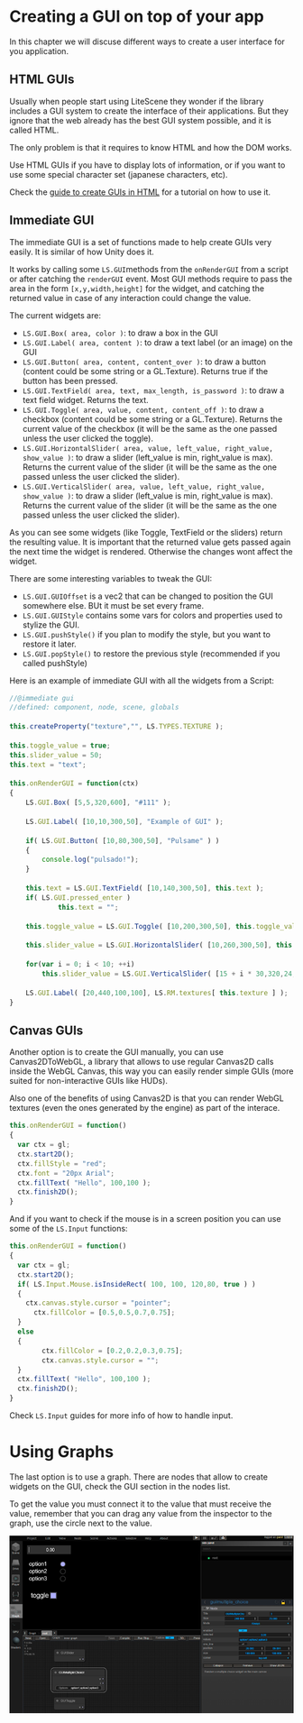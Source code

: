 # Creating a GUI on top of your app #

In this chapter we will discuse different ways to create a user interface for you application.

## HTML GUIs

Usually when people start using LiteScene they wonder if the library includes a GUI system to create the interface of their applications. But they ignore that the web already has the best GUI system possible, and it is called HTML.

The only problem is that it requires to know HTML and how the DOM works. 

Use HTML GUIs if you have to display lots of information, or if  you want to use some special character set (japanese characters, etc).

Check the [guide to create GUIs in HTML](gui_html.md) for a tutorial on how to use it.

## Immediate GUI 

The immediate GUI is a set of functions made to help create GUIs very easily. It is similar of how Unity does it.

It works by calling some ```LS.GUI```methods from the ```onRenderGUI``` from a script or after catching the ```renderGUI``` event. Most GUI methods require to pass the area in the form ```[x,y,width,height]``` for the widget, and catching the returned value in case of any interaction could change the value.

The current widgets are:
- ```LS.GUI.Box( area, color )```: to draw a box in the GUI
- ```LS.GUI.Label( area, content )```: to draw a text label (or an image) on the GUI
- ```LS.GUI.Button( area, content, content_over )```: to draw a button (content could be some string or a GL.Texture). Returns true if the button has been pressed.
- ```LS.GUI.TextField( area, text, max_length, is_password )```: to draw a text field widget. Returns the text.
- ```LS.GUI.Toggle( area, value, content, content_off )```: to draw a checkbox (content could be some string or a GL.Texture). Returns the current value of the checkbox (it will be the same as the one passed unless the user clicked the toggle).
- ```LS.GUI.HorizontalSlider( area, value, left_value, right_value, show_value )```: to draw a slider (left_value is min, right_value is max). Returns the current value of the slider (it will be the same as the one passed unless the user clicked the slider).
- ```LS.GUI.VerticalSlider( area, value, left_value, right_value, show_value )```: to draw a slider (left_value is min, right_value is max). Returns the current value of the slider (it will be the same as the one passed unless the user clicked the slider).

As you can see some widgets (like Toggle, TextField or the sliders) return the resulting value. It is important that the returned value gets passed again the next time the widget is rendered. Otherwise the changes wont affect the widget.

There are some interesting variables to tweak the GUI:
- ```LS.GUI.GUIOffset``` is a vec2 that can be changed to position the GUI somewhere else. BUt it must be set every frame.
- ```LS.GUI.GUIStyle``` contains some vars for colors and properties used to stylize the GUI.
- ```LS.GUI.pushStyle()``` if you plan to modify the style, but you want to restore it later.
- ```LS.GUI.popStyle()``` to restore the previous style (recommended if you called pushStyle)

Here is an example of immediate GUI with all the widgets from a Script:

```js
//@immediate gui
//defined: component, node, scene, globals

this.createProperty("texture","", LS.TYPES.TEXTURE );

this.toggle_value = true;
this.slider_value = 50;
this.text = "text";

this.onRenderGUI = function(ctx)
{
	LS.GUI.Box( [5,5,320,600], "#111" );  
  
	LS.GUI.Label( [10,10,300,50], "Example of GUI" );
  
	if( LS.GUI.Button( [10,80,300,50], "Pulsame" ) )
 	{
  		console.log("pulsado!");
	}

	this.text = LS.GUI.TextField( [10,140,300,50], this.text );
	if( LS.GUI.pressed_enter )
    		this.text = "";	

 	this.toggle_value = LS.GUI.Toggle( [10,200,300,50], this.toggle_value, "toggle" );
  
	this.slider_value = LS.GUI.HorizontalSlider( [10,260,300,50], this.slider_value, 0,100, true );

	for(var i = 0; i < 10; ++i)
		this.slider_value = LS.GUI.VerticalSlider( [15 + i * 30,320,24,100], this.slider_value, 0,100 );
  
	LS.GUI.Label( [20,440,100,100], LS.RM.textures[ this.texture ] );
}
```

## Canvas GUIs

Another option is to create the GUI manually, you can use Canvas2DToWebGL, a library that allows to use regular Canvas2D calls inside the WebGL Canvas, this way you can easily render simple GUIs (more suited for non-interactive GUIs like HUDs).

Also one of the benefits of using Canvas2D is that you can render WebGL textures (even the ones generated by the engine) as part of the interace.

```javascript
this.onRenderGUI = function()
{
  var ctx = gl;
  ctx.start2D();
  ctx.fillStyle = "red";
  ctx.font = "20px Arial";
  ctx.fillText( "Hello", 100,100 );
  ctx.finish2D();
}
```

And if you want to check if the mouse is in a screen position you can use some of the ```LS.Input``` functions:

```javascript
this.onRenderGUI = function()
{
  var ctx = gl;
  ctx.start2D();
  if( LS.Input.Mouse.isInsideRect( 100, 100, 120,80, true ) )
  {
    ctx.canvas.style.cursor = "pointer";
	  ctx.fillColor = [0.5,0.5,0.7,0.75];
  }
  else
  {
		ctx.fillColor = [0.2,0.2,0.3,0.75];  
		ctx.canvas.style.cursor = "";
  }  
  ctx.fillText( "Hello", 100,100 );
  ctx.finish2D();
}
```

Check ```LS.Input``` guides for more info of how to handle input.

# Using Graphs

The last option is to use a graph. There are nodes that allow to create widgets on the GUI, check the GUI section in the nodes list.

To get the value you must connect it to the value that must receive the value, remember that you can drag any value from the inspector to the graph, use the circle next to the value.

![GUI Graph](imgs/gui-graph.png "Graph GUI")


